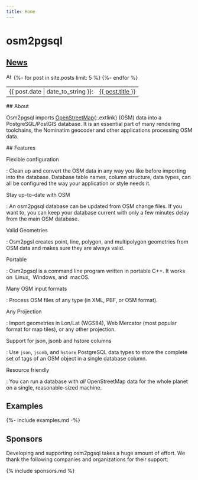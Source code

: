 ```yaml
---
title: Home
---
```


# osm2pgsql

<section id="newsbox">
    <h2><a href="{% link news/index.md %}">News</a></h2>
    <a id="news-rss" href="{% link news/feed.xml %}"><img src="{% link img/feed.svg %}" width="16" height="16" alt="Atom Feed"/></a>
<table>
{%- for post in site.posts limit: 5 %}
    <tr><td>{{ post.date | date_to_string }}:</td>
        <td><a href="{{ post.url }}">{{ post.title }}</a></td></tr>
{%- endfor %}
</table>
</section>

<section markdown="1">
## About

Osm2pgsql imports [OpenStreetMap](https://www.openstreetmap.org/){:.extlink}
(OSM) data into a PostgreSQL/PostGIS database. It is an essential part of many
rendering toolchains, the Nominatim geocoder and other applications processing
OSM data.

</section>

<section markdown="1">
## Features

Flexible configuration

: Clean up and convert the OSM data in any way you like before importing into
  the database. Database table names, column structure, data types, can all
  be configured the way your application or style needs it.

Stay up-to-date with OSM

: An osm2pgsql database can be updated from OSM change files. If you want to,
  you can keep your database current with only a few minutes delay from the
  main OSM database.

Valid Geometries

: Osm2pgsl creates point, line, polygon, and multipolygon geometries from OSM
  data and makes sure they are always valid.

Portable

: Osm2pgsql is a command line program written in portable C++. It works on
  <img class="inline" alt="" src="{% link img/linux.png %}"/> Linux,
  <img class="inline" alt="" src="{% link img/windows.png %}"/> Windows, and
  <img class="inline" alt="" src="{% link img/apple.png %}"/> macOS.

Many OSM input formats

: Process OSM files of any type (in XML, PBF, or O5M format).

Any Projection

: Import geometries in Lon/Lat (WGS84), Web Mercator (most popular format for
  map tiles), or any other projection.

Support for json, jsonb and hstore columns

: Use `json`, `jsonb`, and `hstore` PostgreSQL data types to store the complete
  set of tags of an OSM object in a single database column.

Resource friendly

: You can run a database with *all* OpenStreetMap data for the whole planet
  on a single, reasonable-sized machine.


</section>

<section markdown="1">

## Examples

{%- include examples.md -%}

</section>

<section markdown="1">

## Sponsors

Developing and supporting osm2pgsql takes a huge amount of effort. We thank the
following companies and organizations for their support:

{% include sponsors.md %}

</section>
